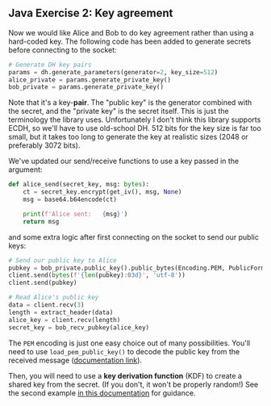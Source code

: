 ## Java Exercise 2: Key agreement

Now we would like Alice and Bob to do key agreement rather than using a hard-coded key. The following code has been added to generate secrets before connecting to the socket:
```python
# Generate DH key pairs
params = dh.generate_parameters(generator=2, key_size=512)
alice_private = params.generate_private_key()
bob_private = params.generate_private_key()
```
Note that it's a key-**pair**. The "public key" is the generator combined with the secret, and the "private key" is the secret itself. This is just the terminology the library uses. Unfortunately I don't think this library supports ECDH, so we'll have to use old-school DH. 512 bits for the key size is far too small, but it takes too long to generate the key at realistic sizes (2048 or preferably 3072 bits).

We've updated our send/receive functions to use a key passed in the argument:
```py
def alice_send(secret_key, msg: bytes):
    ct = secret_key.encrypt(get_iv(), msg, None)
    msg = base64.b64encode(ct)

    print(f'Alice sent:   {msg}')
    return msg
```
and some extra logic after first connecting on the socket to send our public keys:
```py
# Send our public key to Alice
pubkey = bob_private.public_key().public_bytes(Encoding.PEM, PublicFormat.SubjectPublicKeyInfo)
client.send(bytes(f'{len(pubkey):03d}', 'utf-8'))
client.send(pubkey)

# Read Alice's public key
data = client.recv(3)
length = extract_header(data)
alice_key = client.recv(length)
secret_key = bob_recv_pubkey(alice_key)
```
The `PEM` encoding is just one easy choice out of many possibilities. You'll need to use `load_pem_public_key()`
to decode the public key from the received message ([documentation link](https://cryptography.io/en/latest/hazmat/primitives/asymmetric/serialization.html#cryptography.hazmat.primitives.serialization.load_pem_private_key)).

Then, you will need to use a **key derivation function** (KDF) to create a shared key from the secret. (If you don't, it won't be properly random!) See the second example [in this documentation](https://cryptography.io/en/latest/hazmat/primitives/asymmetric/dh.html) for guidance.